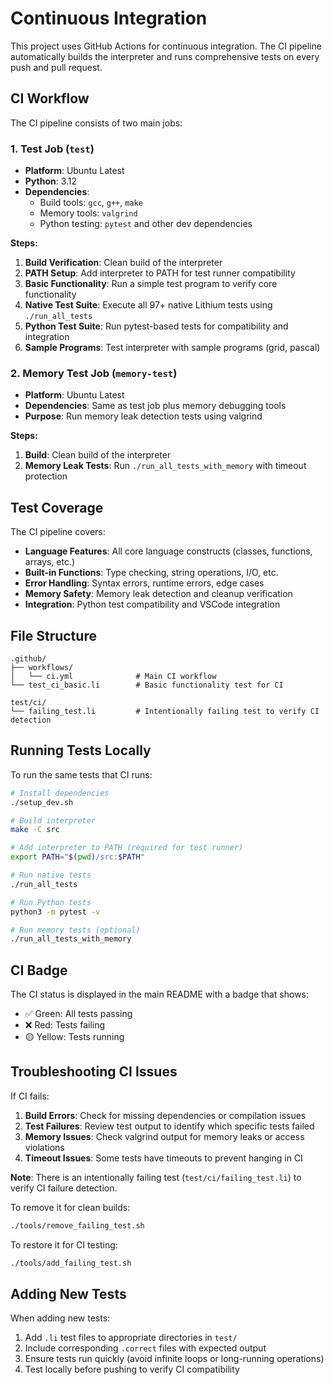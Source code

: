 # Continuous Integration

This project uses GitHub Actions for continuous integration. The CI pipeline automatically builds the interpreter and runs comprehensive tests on every push and pull request.

## CI Workflow

The CI pipeline consists of two main jobs:

### 1. Test Job (`test`)
- **Platform**: Ubuntu Latest
- **Python**: 3.12
- **Dependencies**: 
  - Build tools: `gcc`, `g++`, `make`
  - Memory tools: `valgrind`
  - Python testing: `pytest` and other dev dependencies

**Steps:**
1. **Build Verification**: Clean build of the interpreter
2. **PATH Setup**: Add interpreter to PATH for test runner compatibility
3. **Basic Functionality**: Run a simple test program to verify core functionality
4. **Native Test Suite**: Execute all 97+ native Lithium tests using `./run_all_tests`
5. **Python Test Suite**: Run pytest-based tests for compatibility and integration
6. **Sample Programs**: Test interpreter with sample programs (grid, pascal)

### 2. Memory Test Job (`memory-test`)
- **Platform**: Ubuntu Latest
- **Dependencies**: Same as test job plus memory debugging tools
- **Purpose**: Run memory leak detection tests using valgrind

**Steps:**
1. **Build**: Clean build of the interpreter
2. **Memory Leak Tests**: Run `./run_all_tests_with_memory` with timeout protection

## Test Coverage

The CI pipeline covers:

- **Language Features**: All core language constructs (classes, functions, arrays, etc.)
- **Built-in Functions**: Type checking, string operations, I/O, etc.
- **Error Handling**: Syntax errors, runtime errors, edge cases
- **Memory Safety**: Memory leak detection and cleanup verification
- **Integration**: Python test compatibility and VSCode integration

## File Structure

```
.github/
├── workflows/
│   └── ci.yml              # Main CI workflow
└── test_ci_basic.li        # Basic functionality test for CI

test/ci/
└── failing_test.li         # Intentionally failing test to verify CI detection
```

## Running Tests Locally

To run the same tests that CI runs:

```bash
# Install dependencies
./setup_dev.sh

# Build interpreter
make -C src

# Add interpreter to PATH (required for test runner)
export PATH="$(pwd)/src:$PATH"

# Run native tests
./run_all_tests

# Run Python tests
python3 -m pytest -v

# Run memory tests (optional)
./run_all_tests_with_memory
```

## CI Badge

The CI status is displayed in the main README with a badge that shows:
- ✅ Green: All tests passing
- ❌ Red: Tests failing
- 🟡 Yellow: Tests running

## Troubleshooting CI Issues

If CI fails:

1. **Build Errors**: Check for missing dependencies or compilation issues
2. **Test Failures**: Review test output to identify which specific tests failed
3. **Memory Issues**: Check valgrind output for memory leaks or access violations
4. **Timeout Issues**: Some tests have timeouts to prevent hanging in CI

**Note**: There is an intentionally failing test (`test/ci/failing_test.li`) to verify CI failure detection. 

To remove it for clean builds:
```bash
./tools/remove_failing_test.sh
```

To restore it for CI testing:
```bash
./tools/add_failing_test.sh
```

## Adding New Tests

When adding new tests:

1. Add `.li` test files to appropriate directories in `test/`
2. Include corresponding `.correct` files with expected output
3. Ensure tests run quickly (avoid infinite loops or long-running operations)
4. Test locally before pushing to verify CI compatibility
